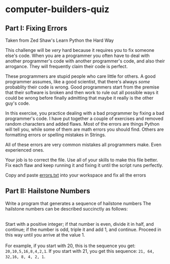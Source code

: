 # computer-builders-quiz

## Part I: Fixing Errors
Taken from Zed Shaw's Learn Python the Hard Way 

This challenge will be *very* hard because it requires you to fix someone else's code. When you are a programmer you often have to deal with another programmer's code with another programmer's code, and also their arrogance. They will frequently claim their code is perfect. 

These programmers are stupid people who care little for others. A good programmer assumes, like a good scientist, that there's always *some* probablity their code is wrong. Good programmers start from the premise that their software is broken and then work to rule out all possible ways it could be wrong before finally admitting that maybe it really is the other guy's code. 

In this exercise, you practice dealing with a bad programmer by fixing a bad programmer's code. I have put together a couple of exercises and removed random characters and added flaws. Most of the errors are things Python will tell you, while some of them are math errors you should find. Others are formatting errors or spelling mistakes in Strings. 

All of these errors are very common mistakes all programmers make. Even experienced ones. 

Your job is to correct the file. Use all of your skills to make this file better. Fix each flaw and keep running it and fixing it until the script runs perfectly. 

Copy and paste [errors.txt](errors.txt) into your workspace and fix all the errors

## Part II: Hailstone Numbers

Write a program that generates a sequence of hailstone numbers The hailstone numbers can be
described succinctly as follows: <br><br>

Start with a positive integer; if that number is even, divide it in
half, and continue; if the number is odd, triple it and add 1, and continue. Proceed in this way
until you arrive at the value 1.  <br><br>
For example, if you start with 20, this is the sequence you get: `20,10,5,16,8,4,2,1`. If you start
with 21, you get this sequence: `21, 64, 32,16, 8, 4, 2, 1`.
